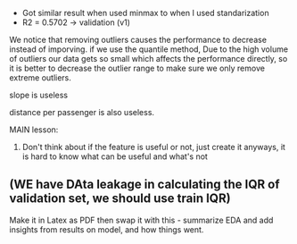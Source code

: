 - Got similar result when used minmax to when I used standarization
- R2 = 0.5702 -> validation (v1)


We notice that removing outliers causes the performance to decrease instead of imporving. if we use the quantile method,
Due to the high volume of outliers our data gets so small which affects the performance directly, so it is better to decrease the outlier
range to make sure we only remove extreme outliers.


slope is useless

distance per passenger is also useless.

MAIN lesson:
1. Don't think about if the feature is useful or not, just create it anyways, it is hard to know what can be useful and what's not

(WE have DAta leakage in calculating the IQR of validation set, we should use train IQR)
---

Make it in Latex as PDF then swap it with this - summarize EDA and add insights from results on model, and how things went.

